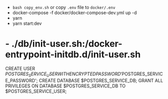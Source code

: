 - `bash copy_env.sh` or copy `.env` file to `docker/.env`
- docker-compose -f docker/docker-compose-dev.yml up -d
- yarn
- yarn start:dev


# - ./db/init-user.sh:/docker-entrypoint-initdb.d/init-user.sh
CREATE USER $POSTGRES_SERVICE_USER WITH ENCRYPTED PASSWORD '$POSTGRES_SERVICE_PASSWORD';
CREATE DATABASE $POSTGRES_SERVICE_DB;
GRANT ALL PRIVILEGES ON DATABASE $POSTGRES_SERVICE_DB TO $POSTGRES_SERVICE_USER;